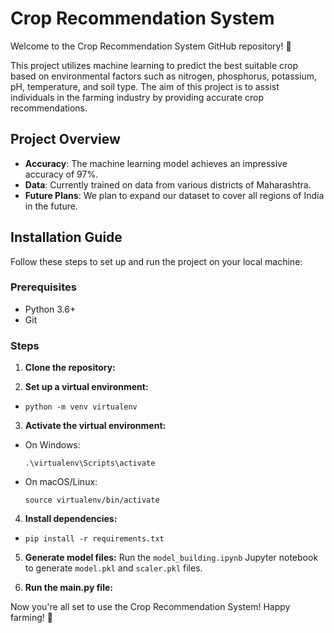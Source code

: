 # Crop Recommendation System

Welcome to the Crop Recommendation System GitHub repository! 🌱

This project utilizes machine learning to predict the best suitable crop based on environmental factors such as nitrogen, phosphorus, potassium, pH, temperature, and soil type. The aim of this project is to assist individuals in the farming industry by providing accurate crop recommendations.

## Project Overview

- **Accuracy**: The machine learning model achieves an impressive accuracy of 97%.
- **Data**: Currently trained on data from various districts of Maharashtra.
- **Future Plans**: We plan to expand our dataset to cover all regions of India in the future.

## Installation Guide

Follow these steps to set up and run the project on your local machine:

### Prerequisites

- Python 3.6+
- Git

### Steps

1. **Clone the repository:**

2. **Set up a virtual environment:**
- ```
  python -m venv virtualenv
  ```
3. **Activate the virtual environment:**
- On Windows:
  ```
  .\virtualenv\Scripts\activate
  ```
- On macOS/Linux:
  ```
  source virtualenv/bin/activate
  ```

4. **Install dependencies:**
- ```pip install -r requirements.txt```
5. **Generate model files:**
Run the `model_building.ipynb` Jupyter notebook to generate `model.pkl` and `scaler.pkl` files.

6. **Run the main.py file:**

Now you're all set to use the Crop Recommendation System! Happy farming! 🌾
